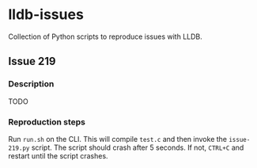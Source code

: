 lldb-issues
===========

Collection of Python scripts to reproduce issues with LLDB.

## Issue 219
### Description
TODO

### Reproduction steps
Run `run.sh` on the CLI. This will compile `test.c` and then invoke the `issue-219.py` script. The script should crash
after 5 seconds. If not, `CTRL+C` and restart until the script crashes.

